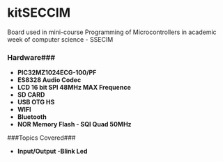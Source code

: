 # kitSECCIM

Board used in mini-course Programming of Microcontrollers in academic week of computer science - SSECIM

### Hardware###

- **PIC32MZ1024ECG-100/PF**
- **ES8328 Audio Codec**
- **LCD 16 bit SPI 48MHz MAX Frequence**
- **SD CARD**
- **USB OTG HS**
- **WIFI**
- **Bluetooth**
- **NOR Memory Flash - SQI Quad 50MHz**

###Topics Covered###
- **Input/Output
   -Blink Led**

